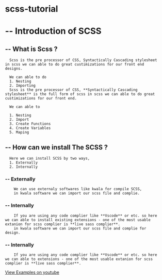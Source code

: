 # scss-tutorial

# -- Introduction of SCSS

## -- What is Scss ?

      Scss is the pre processor of CSS, Syntactically Cascading stylesheet in scss we can able to do great custimizations for our front end designs.

      We can able to do
      1. Nesting
      2. Importing
      Scss is the pre processor of CSS, **Syntactically Cascading stylesheet** is the full form of scss in scss we can able to do great custimizations for our front end.

      We can able to 
      
      1. Nesting
      2. Import
      3. Create Functions
      4. Create Variables
      5. Maping

## -- How can we install The SCSS ?
      Here we can install SCSS by two ways,
      1. Externally
      2. Internally

### --  Externally
        We can use externaly softwares like kwala for compile SCSS,
        in kwala software we can import our scss file and complie.

### -- Internally 
        If you are using any code complier like **Vscode** or etc. so here we can able to install existing extensions - one of the most usable extanion for scss complier is **live sass complier**. 
        in kwala software we can import our scss file and complie for design.

### -- Internally 
        If you are using any code complier like **Vscode** or etc. so here we can able to extensions - one of the most usable extanion for scss complier is **live sass complier**. 


[View Examples on youtube ](https://www.youtube.com/@programmingashram/)
